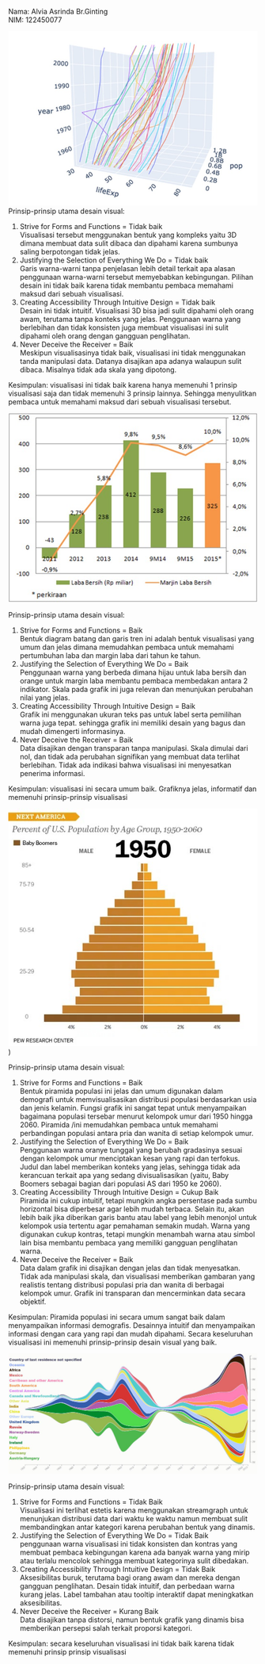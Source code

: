 Nama: Alvia Asrinda Br.Ginting<br>
NIM: 122450077

![Screenshot_1](https://github.com/asrnd12/Visualisasi_Data_Informasi/blob/main/Tugas%203/WhatsApp%20Image%202024-09-24%20at%2021.31.43%20(1).jpeg)
Prinsip-prinsip utama desain visual:
1. Strive for Forms and Functions = Tidak baik </li>
Visualisasi tersebut menggunakan bentuk yang kompleks yaitu 3D dimana membuat data sulit 
dibaca dan dipahami karena sumbunya saling berpotongan tidak jelas.
2. Justifying the Selection of Everything We Do = Tidak baik </li>
Garis warna-warni tanpa penjelasan lebih detail terkait apa alasan penggunaan warna-warni 
tersebut memyebabkan kebingungan. Pilihan desain ini tidak baik karena tidak membantu 
pembaca memahami maksud dari sebuah visualisasi.
3. Creating Accessibility Through Intuitive Design = Tidak baik </li>
Desain ini tidak intuitif. Visualisasi 3D bisa jadi sulit dipahami oleh orang awam, terutama tanpa 
konteks yang jelas. Penggunaan warna yang berlebihan dan tidak konsisten juga membuat 
visualisasi ini sulit dipahami oleh orang dengan gangguan penglihatan.
4. Never Deceive the Receiver = Baik </li>
Meskipun visualisasinya tidak baik, visualisasi ini tidak menggunakan tanda manipulasi data. 
Datanya disajikan apa adanya walaupun sulit dibaca. Misalnya tidak ada skala yang dipotong.</li>

Kesimpulan: visualisasi ini tidak baik karena hanya memenuhi 1 prinsip visualisasi saja dan tidak 
memenuhi 3 prinsip lainnya. Sehingga menyulitkan pembaca untuk memahami maksud dari sebuah 
visualisasi tersebut.

![Screenshot_1](https://github.com/asrnd12/Visualisasi_Data_Informasi/blob/main/Tugas%203/WhatsApp%20Image%202024-09-24%20at%2021.29.05%20(1).jpeg)

Prinsip-prinsip utama desain visual:
1. Strive for Forms and Functions = Baik</li>
Bentuk diagram batang dan garis tren ini adalah bentuk visualisasi yang umum dan jelas dimana 
memudahkan pembaca untuk memahami pertumbuhan laba dan margin laba dari tahun ke 
tahun.
2. Justifying the Selection of Everything We Do = Baik</li>
Penggunaan warna yang berbeda dimana hijau untuk laba bersih dan orange untuk margin laba 
membantu pembaca membedakan antara 2 indikator. Skala pada grafik ini juga relevan dan 
menunjukan perubahan nilai yang jelas.
3. Creating Accessibility Through Intuitive Design = Baik</li>
Grafik ini menggunakan ukuran teks pas untuk label serta pemilihan warna juga tepat. sehingga grafik ini memiliki desain yang bagus dan mudah dimengerti informasinya.
4. Never Deceive the Receiver = Baik</li>
Data disajikan dengan transparan tanpa manipulasi. Skala dimulai dari nol, dan tidak ada 
perubahan signifikan yang membuat data terlihat berlebihan. Tidak ada indikasi bahwa 
visualisasi ini menyesatkan penerima informasi.</li>

Kesimpulan: visualisasi ini secara umum baik. Grafiknya jelas, informatif dan memenuhi prinsip-prinsip 
visualisasi

![Screenshot_1](https://github.com/asrnd12/Visualisasi_Data_Informasi/blob/main/Tugas%203/WhatsApp%20Image%202024-09-26%20at%2021.35.22.jpeg))

Prinsip-prinsip utama desain visual:

1. Strive for Forms and Functions = Baik</li>
Bentuk piramida populasi ini jelas dan umum digunakan dalam demografi untuk memvisualisasikan distribusi populasi berdasarkan usia dan jenis kelamin. Fungsi grafik ini sangat tepat untuk menyampaikan bagaimana populasi tersebar menurut kelompok umur dari 1950 hingga 2060. Piramida /ini memudahkan pembaca untuk memahami perbandingan populasi antara pria dan wanita di setiap kelompok umur.
2. Justifying the Selection of Everything We Do = Baik</li>
Penggunaan warna oranye tunggal yang berubah gradasinya sesuai dengan kelompok umur menciptakan kesan yang rapi dan terfokus. Judul dan label memberikan konteks yang jelas, sehingga tidak ada kerancuan terkait apa yang sedang divisualisasikan (yaitu, Baby Boomers sebagai bagian dari populasi AS dari 1950 ke 2060).
3. Creating Accessibility Through Intuitive Design = Cukup Baik</li>
Piramida ini cukup intuitif, tetapi mungkin angka persentase pada sumbu horizontal bisa diperbesar agar lebih mudah terbaca. Selain itu, akan lebih baik jika diberikan garis bantu atau label yang lebih menonjol untuk kelompok usia tertentu agar pemahaman semakin mudah. Warna yang digunakan cukup kontras, tetapi mungkin menambah warna atau simbol lain bisa membantu pembaca yang memiliki gangguan penglihatan warna.
4. Never Deceive the Receiver = Baik</li>
Data dalam grafik ini disajikan dengan jelas dan tidak menyesatkan. Tidak ada manipulasi skala, dan visualisasi memberikan gambaran yang realistis tentang distribusi populasi pria dan wanita di berbagai kelompok umur. Grafik ini transparan dan mencerminkan data secara objektif.

Kesimpulan:
Piramida populasi ini secara umum sangat baik dalam menyampaikan informasi demografis. Desainnya intuitif dan menyampaikan informasi dengan cara yang rapi dan mudah dipahami. Secara keseluruhan visualisasi ini memenuhi prinsip-prinsip desain visual yang baik.

![Screenshot_1](https://github.com/asrnd12/Visualisasi_Data_Informasi/blob/main/Tugas%203/image.png)

Prinsip-prinsip utama desain visual:
1. Strive for Forms and Functions = Tidak Baik</li>
Visualisasi ini terlihat estetis karena menggunakan streamgraph untuk menunjukan distribusi data dari waktu ke waktu namun membuat sulit membandingkan antar kategori karena perubahan bentuk yang dinamis.
2. Justifying the Selection of Everything We Do = Tidak Baik </li>
penggunaan warna visualisasi ini tidak konsisten dan kontras yang membuat pembaca kebingungan karena ada banyak warna yang mirip atau terlalu mencolok sehingga membuat kategorinya sulit dibedakan.
3. Creating Accessibility Through Intuitive Design = Tidak Baik</li>
Aksesibilitas buruk, terutama bagi orang awam dan mereka dengan gangguan penglihatan. Desain tidak intuitif, dan perbedaan warna kurang jelas. Label tambahan atau tooltip interaktif dapat meningkatkan aksesibilitas.
4. Never Deceive the Receiver = Kurang Baik</li>
Data disajikan tanpa distorsi, namun bentuk grafik yang dinamis bisa memberikan persepsi salah terkait proporsi kategori.

Kesimpulan:
secara keseluruhan visualisasi ini tidak baik karena tidak memenuhi prinsip prinsip visualisasi

